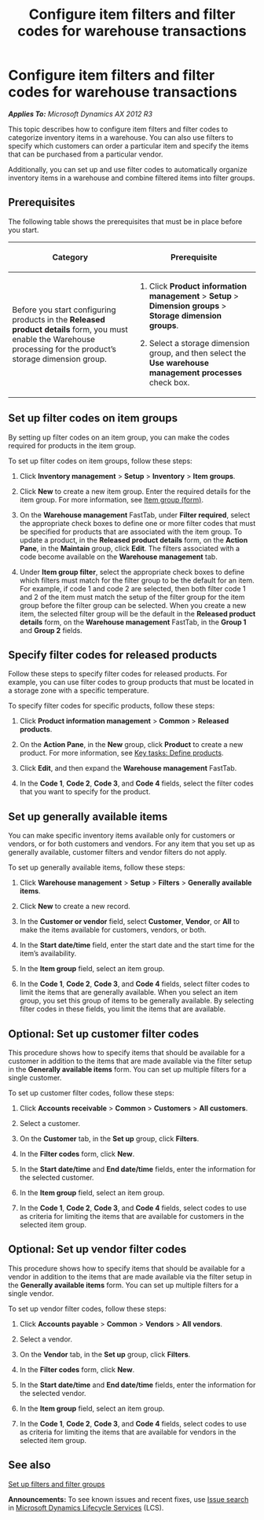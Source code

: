 ﻿---
title: Configure item filters and filter codes for warehouse transactions
TOCTitle: Configure item filters and filter codes for warehouse transactions
ms:assetid: 08c78a1b-68fb-460f-ba80-b1fbf9f54663
ms:mtpsurl: https://technet.microsoft.com/en-us/library/Dn553148(v=AX.60)
ms:contentKeyID: 62524894
ms.date: 06/25/2014
mtps_version: v=AX.60
---

# Configure item filters and filter codes for warehouse transactions 


_**Applies To:** Microsoft Dynamics AX 2012 R3_

This topic describes how to configure item filters and filter codes to categorize inventory items in a warehouse. You can also use filters to specify which customers can order a particular item and specify the items that can be purchased from a particular vendor.

Additionally, you can set up and use filter codes to automatically organize inventory items in a warehouse and combine filtered items into filter groups.

## Prerequisites

The following table shows the prerequisites that must be in place before you start.

<table>
<colgroup>
<col style="width: 50%" />
<col style="width: 50%" />
</colgroup>
<thead>
<tr class="header">
<th><p>Category</p></th>
<th><p>Prerequisite</p></th>
</tr>
</thead>
<tbody>
<tr class="odd">
<td><p>Before you start configuring products in the <strong>Released product details</strong> form, you must enable the Warehouse processing for the product’s storage dimension group.</p></td>
<td><ol>
<li><p>Click <strong>Product information management</strong> &gt; <strong>Setup</strong> &gt; <strong>Dimension groups</strong> &gt; <strong>Storage dimension groups</strong>.</p></li>
<li><p>Select a storage dimension group, and then select the <strong>Use warehouse management processes</strong> check box.</p></li>
</ol>
<p></p></td>
</tr>
</tbody>
</table>


## Set up filter codes on item groups

By setting up filter codes on an item group, you can make the codes required for products in the item group.

To set up filter codes on item groups, follow these steps:

1.  Click **Inventory management** \> **Setup** \> **Inventory** \> **Item groups**.

2.  Click **New** to create a new item group. Enter the required details for the item group. For more information, see [Item group (form)](https://technet.microsoft.com/en-us/library/aa575515\(v=ax.60\)).

3.  On the **Warehouse management** FastTab, under **Filter required**, select the appropriate check boxes to define one or more filter codes that must be specified for products that are associated with the item group. To update a product, in the **Released product details** form, on the **Action Pane**, in the **Maintain** group, click **Edit**. The filters associated with a code become available on the **Warehouse management** tab.

4.  Under **Item group filter**, select the appropriate check boxes to define which filters must match for the filter group to be the default for an item. For example, if code 1 and code 2 are selected, then both filter code 1 and 2 of the item must match the setup of the filter group for the item group before the filter group can be selected. When you create a new item, the selected filter group will be the default in the **Released product details** form, on the **Warehouse management** FastTab, in the **Group 1** and **Group 2** fields.

## Specify filter codes for released products

Follow these steps to specify filter codes for released products. For example, you can use filter codes to group products that must be located in a storage zone with a specific temperature.

To specify filter codes for specific products, follow these steps:

1.  Click **Product information management** \> **Common** \> **Released products**.

2.  On the **Action Pane**, in the **New** group, click **Product** to create a new product. For more information, see [Key tasks: Define products](key-tasks-define-products.md).

3.  Click **Edit**, and then expand the **Warehouse management** FastTab.

4.  In the **Code 1**, **Code 2**, **Code 3**, and **Code 4** fields, select the filter codes that you want to specify for the product.

## Set up generally available items

You can make specific inventory items available only for customers or vendors, or for both customers and vendors. For any item that you set up as generally available, customer filters and vendor filters do not apply.

To set up generally available items, follow these steps:

1.  Click **Warehouse management** \> **Setup** \> **Filters** \> **Generally available items**.

2.  Click **New** to create a new record.

3.  In the **Customer or vendor** field, select **Customer**, **Vendor**, or **All** to make the items available for customers, vendors, or both.

4.  In the **Start date/time** field, enter the start date and the start time for the item’s availability.

5.  In the **Item group** field, select an item group.

6.  In the **Code 1**, **Code 2**, **Code 3**, and **Code 4** fields, select filter codes to limit the items that are generally available. When you select an item group, you set this group of items to be generally available. By selecting filter codes in these fields, you limit the items that are available.

## Optional: Set up customer filter codes

This procedure shows how to specify items that should be available for a customer in addition to the items that are made available via the filter setup in the **Generally available items** form. You can set up multiple filters for a single customer.

To set up customer filter codes, follow these steps:

1.  Click **Accounts receivable** \> **Common** \> **Customers** \> **All customers**.

2.  Select a customer.

3.  On the **Customer** tab, in the **Set up** group, click **Filters**.

4.  In the **Filter codes** form, click **New**.

5.  In the **Start date/time** and **End date/time** fields, enter the information for the selected customer.

6.  In the **Item group** field, select an item group.

7.  In the **Code 1**, **Code 2**, **Code 3**, and **Code 4** fields, select codes to use as criteria for limiting the items that are available for customers in the selected item group.

## Optional: Set up vendor filter codes

This procedure shows how to specify items that should be available for a vendor in addition to the items that are made available via the filter setup in the **Generally available items** form. You can set up multiple filters for a single vendor.

To set up vendor filter codes, follow these steps:

1.  Click **Accounts payable** \> **Common** \> **Vendors** \> **All vendors**.

2.  Select a vendor.

3.  On the **Vendor** tab, in the **Set up** group, click **Filters**.

4.  In the **Filter codes** form, click **New**.

5.  In the **Start date/time** and **End date/time** fields, enter the information for the selected vendor.

6.  In the **Item group** field, select an item group.

7.  In the **Code 1**, **Code 2**, **Code 3**, and **Code 4** fields, select codes to use as criteria for limiting the items that are available for vendors in the selected item group.

## See also

[Set up filters and filter groups](set-up-filters-and-filter-groups.md)

  
**Announcements:** To see known issues and recent fixes, use [Issue search](http://go.microsoft.com/fwlink/?linkid=389258) in [Microsoft Dynamics Lifecycle Services](http://go.microsoft.com/fwlink/?linkid=306505) (LCS).

